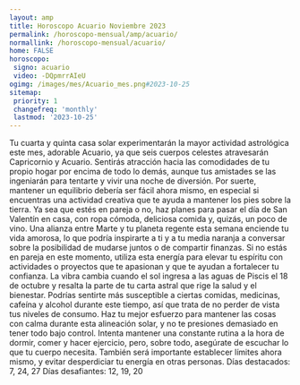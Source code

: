 ```yaml
---
layout: amp
title: Horoscopo Acuario Noviembre 2023 
permalink: /horoscopo-mensual/amp/acuario/
normallink: /horoscopo-mensual/acuario/
home: FALSE
horoscopo:
 signo: acuario
 video: -DQpmrrAIeU
ogimg: /images/mes/Acuario_mes.png#2023-10-25
sitemap:
 priority: 1
 changefreq: 'monthly'
 lastmod: '2023-10-25'
---
```



Tu cuarta y quinta casa solar experimentarán la mayor actividad astrológica este mes, adorable Acuario, ya que seis cuerpos celestes atravesarán Capricornio y Acuario. Sentirás atracción hacia las comodidades de tu propio hogar por encima de todo lo demás, aunque tus amistades se las ingeniarán para tentarte y vivir una noche de diversión. Por suerte, mantener un equilibrio debería ser fácil ahora mismo, en especial si encuentras una actividad creativa que te ayuda a mantener los pies sobre la tierra.
Ya sea que estés en pareja o no, haz planes para pasar el día de San Valentín en casa, con ropa cómoda, deliciosa comida y, quizás, un poco de vino. Una alianza entre Marte y tu planeta regente esta semana enciende tu vida amorosa, lo que podría inspirarte a ti y a tu media naranja a conversar sobre la posibilidad de mudarse juntos o de compartir finanzas. Si no estás en pareja en este momento, utiliza esta energía para elevar tu espíritu con actividades o proyectos que te apasionan y que te ayudan a fortalecer tu confianza.
La vibra cambia cuando el sol ingresa a las aguas de Piscis el 18 de octubre y resalta la parte de tu carta astral que rige la salud y el bienestar. Podrías sentirte más susceptible a ciertas comidas, medicinas, cafeína y alcohol durante este tiempo, así que trata de no perder de vista tus niveles de consumo. Haz tu mejor esfuerzo para mantener las cosas con calma durante esta alineación solar, y no te presiones demasiado en tener todo bajo control. Intenta mantener una constante rutina a la hora de dormir, comer y hacer ejercicio, pero, sobre todo, asegúrate de escuchar lo que tu cuerpo necesita.
También será importante establecer límites ahora mismo, y evitar desperdiciar tu energía en otras personas.
Días destacados: 7, 24, 27
Días desafiantes: 12, 19, 20